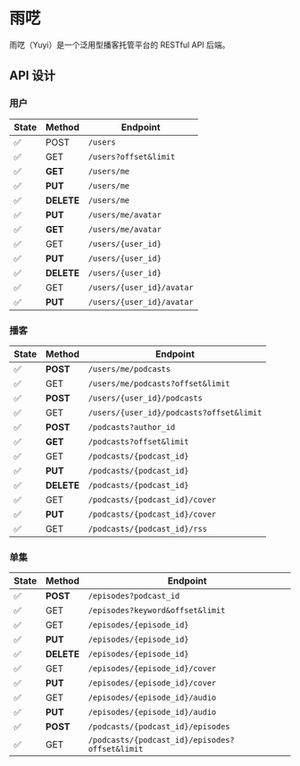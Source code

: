 # 雨呓

雨呓（Yuyi）是一个泛用型播客托管平台的 RESTful API 后端。

## API 设计

### 用户

State   | Method      | Endpoint
--------|-------------|-----
✅      | POST        | `/users`
✅      | GET         | `/users?offset&limit`
✅      | **GET**     | `/users/me`
✅      | **PUT**     | `/users/me`
✅      | **DELETE**  | `/users/me`
✅      | **PUT**     | `/users/me/avatar`
✅      | **GET**     | `/users/me/avatar`
✅      | GET         | `/users/{user_id}`
✅      | **PUT**     | `/users/{user_id}`
✅      | **DELETE**  | `/users/{user_id}`
✅      | GET         | `/users/{user_id}/avatar`
✅      | **PUT**     | `/users/{user_id}/avatar`

### 播客

State   | Method      | Endpoint
--------|-------------|-----
✅      | **POST**    | `/users/me/podcasts`
✅      | GET         | `/users/me/podcasts?offset&limit`
✅      | **POST**    | `/users/{user_id}/podcasts`
✅      | GET         | `/users/{user_id}/podcasts?offset&limit`
✅      | **POST**    | `/podcasts?author_id`
✅      | **GET**     | `/podcasts?offset&limit`
✅      | GET         | `/podcasts/{podcast_id}`
✅      | **PUT**     | `/podcasts/{podcast_id}`
✅      | **DELETE**  | `/podcasts/{podcast_id}`
✅      | GET         | `/podcasts/{podcast_id}/cover`
✅      | **PUT**     | `/podcasts/{podcast_id}/cover`
✅      | GET         | `/podcasts/{podcast_id}/rss`

### 单集

State   | Method      | Endpoint
--------|-------------|-----
✅      | **POST**    | `/episodes?podcast_id`
✅      | GET         | `/episodes?keyword&offset&limit`
✅      | GET         | `/episodes/{episode_id}`
✅      | **PUT**     | `/episodes/{episode_id}`
✅      | **DELETE**  | `/episodes/{episode_id}`
✅      | GET         | `/episodes/{episode_id}/cover`
✅      | **PUT**     | `/episodes/{episode_id}/cover`
✅      | GET         | `/episodes/{episode_id}/audio`
✅      | **PUT**     | `/episodes/{episode_id}/audio`
✅      | **POST**    | `/podcasts/{podcast_id}/episodes`
✅      | GET         | `/podcasts/{podcast_id}/episodes?offset&limit`

